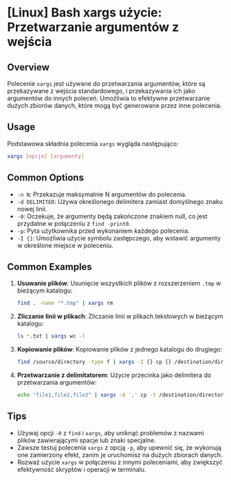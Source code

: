 # [Linux] Bash xargs użycie: Przetwarzanie argumentów z wejścia

## Overview
Polecenie `xargs` jest używane do przetwarzania argumentów, które są przekazywane z wejścia standardowego, i przekazywania ich jako argumentów do innych poleceń. Umożliwia to efektywne przetwarzanie dużych zbiorów danych, które mogą być generowane przez inne polecenia.

## Usage
Podstawowa składnia polecenia `xargs` wygląda następująco:

```bash
xargs [opcje] [argumenty]
```

## Common Options
- `-n N`: Przekazuje maksymalnie N argumentów do polecenia.
- `-d DELIMITER`: Używa określonego delimitera zamiast domyślnego znaku nowej linii.
- `-0`: Oczekuje, że argumenty będą zakończone znakiem null, co jest przydatne w połączeniu z `find -print0`.
- `-p`: Pyta użytkownika przed wykonaniem każdego polecenia.
- `-I {}`: Umożliwia użycie symbolu zastępczego, aby wstawić argumenty w określone miejsce w poleceniu.

## Common Examples
1. **Usuwanie plików**:
   Usunięcie wszystkich plików z rozszerzeniem `.tmp` w bieżącym katalogu:
   ```bash
   find . -name "*.tmp" | xargs rm
   ```

2. **Zliczanie linii w plikach**:
   Zliczanie linii w plikach tekstowych w bieżącym katalogu:
   ```bash
   ls *.txt | xargs wc -l
   ```

3. **Kopiowanie plików**:
   Kopiowanie plików z jednego katalogu do drugiego:
   ```bash
   find /source/directory -type f | xargs -I {} cp {} /destination/directory
   ```

4. **Przetwarzanie z delimitatorem**:
   Użycie przecinka jako delimitera do przetwarzania argumentów:
   ```bash
   echo "file1,file2,file3" | xargs -d ',' cp -t /destination/directory
   ```

## Tips
- Używaj opcji `-0` z `find` i `xargs`, aby uniknąć problemów z nazwami plików zawierającymi spacje lub znaki specjalne.
- Zawsze testuj polecenia `xargs` z opcją `-p`, aby upewnić się, że wykonują one zamierzony efekt, zanim je uruchomisz na dużych zbiorach danych.
- Rozważ użycie `xargs` w połączeniu z innymi poleceniami, aby zwiększyć efektywność skryptów i operacji w terminalu.